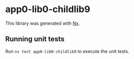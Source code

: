 # app0-lib0-childlib9

This library was generated with [Nx](https://nx.dev).

## Running unit tests

Run `nx test app0-lib0-childlib9` to execute the unit tests.
